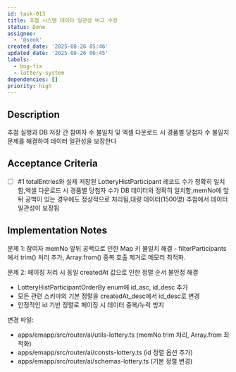 ```yaml
---
id: task-013
title: 추첨 시스템 데이터 일관성 버그 수정
status: Done
assignee:
  - '@seok'
created_date: '2025-08-26 05:46'
updated_date: '2025-08-26 06:45'
labels:
  - bug-fix
  - lottery-system
dependencies: []
priority: high
---
```


## Description

추첨 실행과 DB 저장 간 참여자 수 불일치 및 엑셀 다운로드 시 경품별 당첨자 수 불일치 문제를 해결하여 데이터 일관성을 보장한다

## Acceptance Criteria
<!-- AC:BEGIN -->
- [ ] #1 totalEntries와 실제 저장된 LotteryHistParticipant 레코드 수가 정확히 일치함,엑셀 다운로드 시 경품별 당첨자 수가 DB 데이터와 정확히 일치함,memNo에 앞뒤 공백이 있는 경우에도 정상적으로 처리됨,대량 데이터(1500명) 추첨에서 데이터 일관성이 보장됨
<!-- AC:END -->

## Implementation Notes

문제 1: 참여자 memNo 앞뒤 공백으로 인한 Map 키 불일치 해결 - filterParticipants에서 trim() 처리 추가, Array.from() 중복 호출 제거로 메모리 최적화.

문제 2: 페이징 처리 시 동일 createdAt 값으로 인한 정렬 순서 불안정 해결
- LotteryHistParticipantOrderBy enum에 id_asc, id_desc 추가
- 모든 관련 스키마의 기본 정렬을 createdAt_desc에서 id_desc로 변경
- 안정적인 id 기반 정렬로 페이징 시 데이터 중복/누락 방지

변경 파일:
- apps/emapp/src/router/ai/utils-lottery.ts (memNo trim 처리, Array.from 최적화)
- apps/emapp/src/router/ai/consts-lottery.ts (id 정렬 옵션 추가)
- apps/emapp/src/router/ai/schemas-lottery.ts (기본 정렬 변경)
